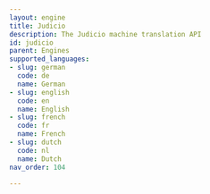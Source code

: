 ```yaml
---
layout: engine
title: Judicio
description: The Judicio machine translation API
id: judicio
parent: Engines
supported_languages:
- slug: german
  code: de
  name: German
- slug: english
  code: en
  name: English
- slug: french
  code: fr
  name: French
- slug: dutch
  code: nl
  name: Dutch
nav_order: 104

---
```



